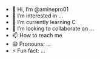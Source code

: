 - 👋 Hi, I’m @aminepro01
- 👀 I’m interested in ...
- 🌱 I’m currently learning C
- 💞️ I’m looking to collaborate on ...
- 📫 How to reach me 
- 😄 Pronouns: ...
- ⚡ Fun fact: ...

<!---
aminepro01/aminepro01 is a ✨ special ✨ repository because its `README.md` (this file) appears on your GitHub profile.
You can click the Preview link to take a look at your changes.
--->

